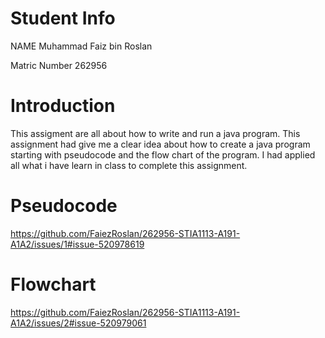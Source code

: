 # Student Info
NAME Muhammad Faiz bin Roslan

Matric Number 262956


# Introduction
This assigment are all about how to write and run a java program. This assignment had give me a clear idea about how to create a java program starting with pseudocode and the flow chart of the program. I had applied all what i have learn in class to complete this assignment.



# Pseudocode
https://github.com/FaiezRoslan/262956-STIA1113-A191-A1A2/issues/1#issue-520978619
	
	
# Flowchart
https://github.com/FaiezRoslan/262956-STIA1113-A191-A1A2/issues/2#issue-520979061
  
  
